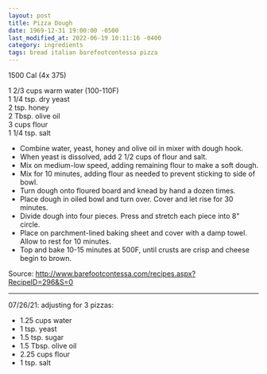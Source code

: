 ```yaml
---
layout: post
title: Pizza Dough
date: 1969-12-31 19:00:00 -0500
last_modified_at: 2022-06-19 10:11:16 -0400
category: ingredients
tags: bread italian barefootcontessa pizza
---
```

1500 Cal (4x 375)

1 2/3  cups warm water (100-110F)  
1 1/4  tsp. dry yeast  
2 tsp. honey  
2 Tbsp. olive oil  
3 cups flour  
1 1/4 tsp. salt  

* Combine water, yeast, honey and olive oil in mixer with dough hook.
* When yeast is dissolved, add 2 1/2 cups of flour and salt.
* Mix on medium-low speed, adding remaining flour to make a soft dough.
* Mix for 10 minutes, adding flour as needed to prevent sticking to side of bowl.
* Turn dough onto floured board and knead by hand a dozen times.
* Place dough in oiled bowl and turn over.  Cover and let rise for 30 minutes.
* Divide dough into four pieces.  Press and stretch each piece into 8" circle.
* Place on parchment-lined baking sheet and cover with a damp towel.  Allow to rest for 10 minutes.
* Top and bake 10-15 minutes at 500F, until crusts are crisp and cheese begin to brown.

Source: <http://www.barefootcontessa.com/recipes.aspx?RecipeID=296&S=0> 

---

07/26/21: adjusting for 3 pizzas:
* 1.25 cups water
* 1 tsp. yeast
* 1.5 tsp. sugar
* 1.5 Tbsp. olive oil
* 2.25 cups flour
* 1 tsp. salt
